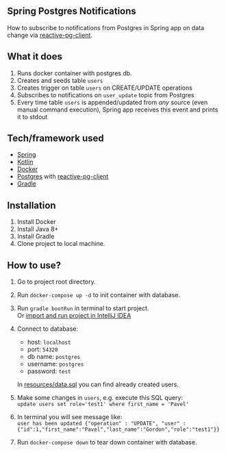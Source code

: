 ## Spring Postgres Notifications 
How to subscribe to notifications from Postgres in Spring app on data change via [reactive-pg-client](https://github.com/eclipse-vertx/vertx-sql-client/tree/3.8/vertx-pg-client).

## What it does
1. Runs docker container with postgres db. 
2. Creates and seeds table `users`
3. Creates trigger on table `users` on CREATE/UPDATE operations
4. Subscribes to notifications on `user_update` topic from Postgres
5. Every time table `users` is appended/updated from *any* source (even manual command execution), Spring app 
receives 
this event 
and 
prints it to stdout
## Tech/framework used
- [Spring](https://spring.io/projects/spring-boot)
- [Kotlin](https://kotlinlang.org/)
- [Docker](https://www.docker.com/)
- [Postgres](https://www.postgresql.org/) with [reactive-pg-client](https://github.com/eclipse-vertx/vertx-sql-client/tree/3.8/vertx-pg-client)
- [Gradle](https://gradle.org/)


## Installation
1. Install Docker
2. Install Java 8+
3. Install Gradle
4. Clone project to local machine.

## How to use?
1. Go to project root directory.  
2. Run `docker-compose up -d` to init container with database.  
3. Run `gradle bootRun` in terminal to start project.  
Or [import and run project in IntelliJ IDEA](https://www.jetbrains.com/help/idea/running-applications.html)

4. Connect to database: 
    - host: `localhost`  
    - port: `54320`  
    - db name: `postgres`  
    - username: `postgres` 
    - password: `test` 
    
    In [resources/data.sql](https://github.com/pavelgordon/spring-postgres-reactive-pg-client/blob/master/src/main/resources/data.sql) you can find already created users.

5. Make some changes in `users`, e.g. execute this SQL query:  
`update users set role='test1' where first_name = 'Pavel'`

6. In terminal you will see message like:  
`user has been updated {"operation" : "UPDATE", "user" : {"id":1,"first_name":"Pavel","last_name":"Gordon","role":"test1"}}`

7. Run `docker-compose down` to tear down container with database.
